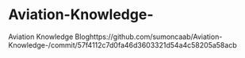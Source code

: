 # Aviation-Knowledge-
Aviation Knowledge Bloghttps://github.com/sumoncaab/Aviation-Knowledge-/commit/57f4112c7d0fa46d3603321d54a4c58205a58acb
